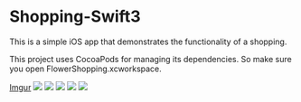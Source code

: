 # Shopping-Swift3

This is a simple iOS app that demonstrates the functionality of a shopping.

This project uses CocoaPods for managing its dependencies. So make sure you open FlowerShopping.xcworkspace.

[Imgur](http://i.imgur.com/jGYQ0VF.gifv)
<img src="http://i.imgur.com/ThwgxDF.png"> 
<img src="http://i.imgur.com/ar831uj.png"> <img src="http://i.imgur.com/Lk1hj7u.png"> 
<img src="http://i.imgur.com/ar831uj.png"> <img src="http://i.imgur.com/We8Nkra.png">

